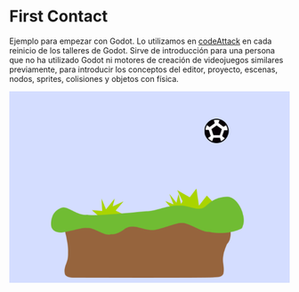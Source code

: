 # First Contact

Ejemplo para empezar con Godot. Lo utilizamos en [codeAttack](https://github.com/codeattack-medialab/codeAttack) en cada reinicio de los talleres de Godot. Sirve de introducción para una persona que no ha utilizado Godot ni motores de creación de videojuegos similares previamente, para introducir los conceptos del editor, proyecto, escenas, nodos, sprites, colisiones y objetos con física.

![](assets/screenshot.png)
